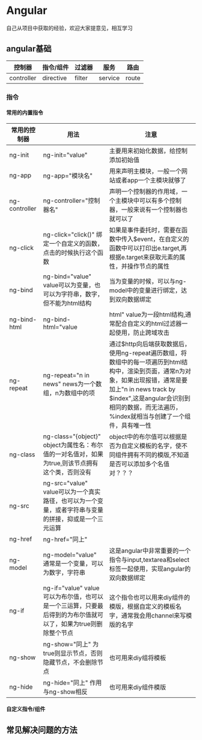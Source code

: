 # Angular
自己从项目中获取的经验，欢迎大家提意见，相互学习

## angular基础

|控制器|指令/组件|过滤器|服务|路由|
|-|-|-|-|-|
|controller|directive|filter|service|route|
### 指令
#### 常用的内置指令

|常用的控制器|用法|注意|
|-|-|-|
|ng-init|ng-init="value"|主要用来初始化数据，给控制添加初始值|
|ng-app|ng-app="模块名"|用来声明主模块，一般一个网站或者app一个主模块就够了|
|ng-controller|ng-controller="控制器名"|声明一个控制器的作用域，一个主模块中可以有多个控制器，一般来说有一个控制器也就可以了|
|ng-click|ng-click="click()" 绑定一个自定义的函数，点击的时候执行这个函数|如果是事件委托时，需要在函数中传入$event，在自定义的函数中可以打印出e.target,再根据e.target来获取元素的属性，并操作节点的属性|
|ng-bind|ng-bind="value" value可以为变量，也可以为字符串，数字，但不能为html结构|当为变量的时候，可以与ng-model中的变量进行绑定，达到双向数据绑定|
|ng-bind-html|ng-bind-html="value|html" value为一段html结构,通常配合自定义的html过滤器一起使用，防止跨域攻击|通过$sce.trustAsHtml(input)将html结构转成安全的html结构|
|ng-repeat|ng-repeat="n in news" news为一个数组，n为数组中的项|通过$http向后端获取数据后，使用ng-repeat遍历数组，将数组中的每一项遍历到html结构中，渲染到页面，通常n为对象，如果出现报错，通常是要加上"n in news track by $index",这是angular会识别到相同的数据，而无法遍历，%index就相当与创建了一个组件，具有唯一性|
|ng-class|ng-class="{object}" object为属性名：布尔值的一对名值对，如果为true,则该节点拥有这个类，否则没有|object中的布尔值可以根据是否为自定义模板的名字，使不同组件拥有不同的模版,不知道是否可以添加多个名值对？？？|
|ng-src|ng-src="value" value可以为一个真实路径，也可以为一个变量，或者字符串与变量的拼接，抑或是一个三元运算||
|ng-href|ng-href="同上"||
|ng-model|ng-model="value" 通常是一个变量，可以为数字，字符串|这是angular中非常重要的一个指令与input,textarea和select标签一起使用，实现angular的双向数据绑定|
|ng-if|ng-if="value" value可以为布尔值，也可以是一个三运算，只要最后得到的为布尔值就可以了，如果为true则删除整个节点|这个指令也可以用来diy组件的模版，根据自定义的模板名字，通常我会用channel来写模版的名字|
|ng-show|ng-show="同上" 为true则显示节点，否则隐藏节点，不会删除节点|也可用来diy组将模板|
|ng-hide|ng-hide="同上" 作用与ng-show相反|也可用来diy组件模版|

#### 自定义指令/组件

## 常见解决问题的方法
